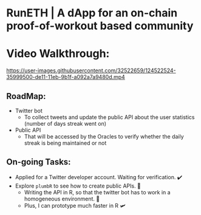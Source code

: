 # RunETH | A dApp for an on-chain proof-of-workout based community 

# Video Walkthrough:



https://user-images.githubusercontent.com/32522659/124522524-35999500-de11-11eb-9b1f-a092a7a9480d.mp4



## RoadMap:

* Twitter bot
  * To collect tweets and update the  public API about the user statistics (number of days streak went on)
* Public API
  * That will be accessed by the Oracles to verify whether the daily streak is being maintained or not

## On-going Tasks:

* Applied for a Twitter developer account. Waiting for verification. ✔️
* Explore `plumbR` to see how to create public APIs. 🚧
  * Writing the API in R, so that the twitter bot has to work in a homogeneous environment. 🤔
  * Plus, I can prototype much faster in R 🛩️
